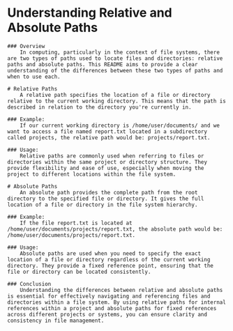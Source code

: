 # Understanding Relative and Absolute Paths
    ### Overview
        In computing, particularly in the context of file systems, there are two types of paths used to locate files and directories: relative paths and absolute paths. This README aims to provide a clear understanding of the differences between these two types of paths and when to use each.

    # Relative Paths
        A relative path specifies the location of a file or directory relative to the current working directory. This means that the path is described in relation to the directory you're currently in.

    ### Example:
        If our current working directory is /home/user/documents/ and we want to access a file named report.txt located in a subdirectory called projects, the relative path would be: projects/report.txt.

    ### Usage:
        Relative paths are commonly used when referring to files or directories within the same project or directory structure. They provide flexibility and ease of use, especially when moving the project to different locations within the file system.

    # Absolute Paths
        An absolute path provides the complete path from the root directory to the specified file or directory. It gives the full location of a file or directory in the file system hierarchy.

    ### Example:
        If the file report.txt is located at /home/user/documents/projects/report.txt, the absolute path would be: /home/user/documents/projects/report.txt.

    ### Usage:
        Absolute paths are used when you need to specify the exact location of a file or directory regardless of the current working directory. They provide a fixed reference point, ensuring that the file or directory can be located consistently.

    ### Conclusion
        Understanding the differences between relative and absolute paths is essential for effectively navigating and referencing files and directories within a file system. By using relative paths for internal references within a project and absolute paths for fixed references across different projects or systems, you can ensure clarity and consistency in file management.